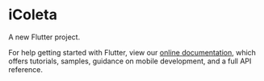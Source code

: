 # iColeta

A new Flutter project.


For help getting started with Flutter, view our
[online documentation](https://flutter.dev/docs), which offers tutorials,
samples, guidance on mobile development, and a full API reference.
